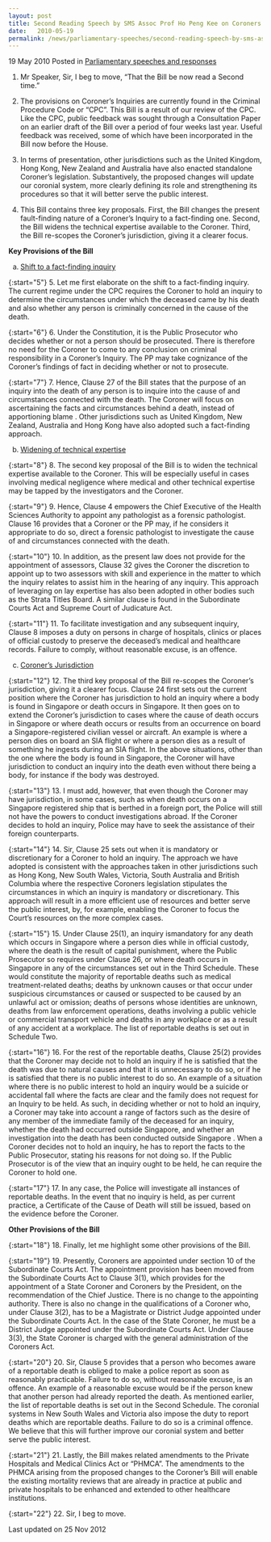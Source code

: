 ```yaml
---
layout: post
title: Second Reading Speech by SMS Assoc Prof Ho Peng Kee on Coroners Bill
date:   2010-05-19
permalink: /news/parliamentary-speeches/second-reading-speech-by-sms-assoc-prof-ho-peng-kee-on-coroners-bill
---
```


19 May 2010 Posted in [Parliamentary speeches and responses](/news/parliamentary-speeches)

1. Mr Speaker, Sir, I beg to move, “That the Bill be now read a Second time.”

2. The provisions on Coroner’s Inquiries are currently found in the Criminal Procedure Code or “CPC”. This Bill is a result of our review of the CPC. Like the CPC, public feedback was sought through a Consultation Paper on an earlier draft of the Bill over a period of four weeks last year. Useful feedback was received, some of which have been incorporated in the Bill now before the House.

3. In terms of presentation, other jurisdictions such as the United Kingdom, Hong Kong, New Zealand and Australia have also enacted standalone Coroner’s legislation. Substantively, the proposed changes will update our coronial system, more clearly defining its role and strengthening its procedures so that it will better serve the public interest.

4. This Bill contains three key proposals. First, the Bill changes the present fault-finding nature of a Coroner’s Inquiry to a fact-finding one. Second, the Bill widens the technical expertise available to the Coroner. Third, the Bill re-scopes the Coroner’s jurisdiction, giving it a clearer focus. 

**Key Provisions of the Bill**


<ol style="list-style-type: lower-alpha">
<li><u>Shift to a fact-finding inquiry</u></li>
</ol>

{:start="5"}
5. Let me first elaborate on the shift to a fact-finding inquiry. The current regime under the CPC requires the Coroner to hold an inquiry to determine the circumstances under which the deceased came by his death and also whether any person is criminally concerned in the cause of the death. 

{:start="6"}
6. Under the Constitution, it is the Public Prosecutor who decides whether or not a person should be prosecuted. There is therefore no need for the Coroner to come to any conclusion on criminal responsibility in a Coroner’s Inquiry. The PP may take cognizance of the Coroner’s findings of fact in deciding whether or not to prosecute. 

{:start="7"}
7. Hence, Clause 27 of the Bill states that the purpose of an inquiry into the death of any person is to inquire into the cause of and circumstances connected with the death.  The Coroner will focus on ascertaining the facts and circumstances behind a death, instead of apportioning blame . Other jurisdictions such as United Kingdom, New Zealand, Australia and Hong Kong have also adopted such a fact-finding approach.  


<ol style="list-style-type: lower-alpha" start="2">
<li><u> Widening of technical expertise </u></li>  
</ol>

{:start="8"}
8. The second key proposal of the Bill is to widen the technical expertise available to the Coroner. This will be especially useful in cases involving medical negligence where medical and other technical expertise may be tapped by the investigators and the Coroner.   

{:start="9"}
9. Hence, Clause 4 empowers the Chief Executive of the Health Sciences Authority to appoint any pathologist as a forensic pathologist. Clause 16 provides that a Coroner or the PP may, if he considers it appropriate to do so, direct a forensic pathologist to investigate the cause of and circumstances connected with the death. 

{:start="10"}
10. In addition, as the present law does not provide for the appointment of assessors, Clause 32 gives the Coroner the discretion to appoint up to two assessors with skill and experience in the matter to which the inquiry relates to assist him in the hearing of any inquiry.   This approach of leveraging on lay expertise has also been adopted in other bodies such as the Strata Titles Board. A similar clause is found in the Subordinate Courts Act and Supreme Court of Judicature Act.

{:start="11"}
11. To facilitate investigation and any subsequent inquiry, Clause 8 imposes a duty on persons in charge of hospitals, clinics or places of official custody to preserve the deceased’s medical and healthcare records. Failure to comply, without reasonable excuse, is an offence.


<ol start="3" style="list-style-type: lower-alpha">
<li><u>Coroner’s Jurisdiction</u></li>  
</ol>

{:start="12"}
12. The third key proposal of the Bill re-scopes the Coroner’s jurisdiction, giving it a clearer focus.  Clause 24 first sets out the current position where the Coroner has jurisdiction to hold an inquiry where a body is found in Singapore or death occurs in Singapore. It then goes on to extend the Coroner’s jurisdiction to cases where the cause of death occurs in Singapore or where death occurs or results from an occurrence on board a Singapore-registered civilian vessel or aircraft. An example is where a person dies on board an SIA flight or where a person dies as a result of something he ingests during an SIA flight.  In the above situations, other than the one where the body is found in Singapore, the Coroner will have jurisdiction to conduct an inquiry into the death even without there being a body, for instance if the body was destroyed.

{:start="13"}
13. I must add, however, that even though the Coroner may have jurisdiction, in some cases, such as when death occurs on a Singapore registered ship that is berthed in a foreign port, the Police will still not have the powers to conduct investigations abroad. If the Coroner decides to hold an inquiry, Police may have to seek the assistance of their foreign counterparts. 

{:start="14"}
14. Sir, Clause 25 sets out when it is mandatory or discretionary for a Coroner to hold an inquiry.  The approach we have adopted is consistent with the approaches taken in other jurisdictions such as Hong Kong, New South Wales, Victoria, South Australia and British Columbia where the respective Coroners legislation stipulates the circumstances in which an inquiry is mandatory or discretionary. This approach will result in a more efficient use of resources and better serve the public interest, by, for example, enabling the Coroner to focus the Court’s resources on the more complex cases.

{:start="15"}
15. Under Clause 25(1), an inquiry ismandatory for any death which occurs in Singapore where a person dies while in official custody, where the death is the result of capital punishment, where the Public Prosecutor so requires under Clause 26, or where death occurs in Singapore in any of the circumstances set out in the Third Schedule. These would constitute the majority of reportable deaths such as medical treatment-related deaths; deaths by unknown causes or that occur under suspicious circumstances or caused or suspected to be caused by an unlawful act or omission; deaths of persons whose identities are unknown, deaths from law enforcement operations, deaths involving a public vehicle or commercial transport vehicle and deaths in any workplace or as a result of any accident at a workplace. The list of reportable deaths is set out in Schedule Two. 

{:start="16"}
16. For the rest of the reportable deaths, Clause 25(2) provides that the Coroner may decide not to hold an inquiry if he is satisfied that the death was due to natural causes and that it is unnecessary to do so, or if he is satisfied that there is no public interest to do so. An example of a situation where there is no public interest to hold an inquiry would be a suicide or accidental fall where the facts are clear and the family does not request for an Inquiry to be held. As such, in deciding whether or not to hold an inquiry, a Coroner may take into account a range of factors such as the desire of any member of the immediate family of the deceased for an inquiry, whether the death had occurred outside Singapore, and whether an investigation into the death has been conducted outside Singapore .  When a Coroner decides not to hold an inquiry, he has to report the facts to the Public Prosecutor, stating his reasons for not doing so. If the Public Prosecutor is of the view that an inquiry ought to be held, he can require the Coroner to hold one.

{:start="17"}
17. In any case, the Police will investigate all instances of reportable deaths. In the event that no inquiry is held, as per current practice, a Certificate of the Cause of Death will still be issued, based on the evidence before the Coroner. 

**Other Provisions of the Bill**

{:start="18"}
18. Finally, let me highlight some other provisions of the Bill.

{:start="19"}
19. Presently, Coroners are appointed under section 10 of the Subordinate Courts Act. The appointment provision has been moved from the Subordinate Courts Act to Clause 3(1), which provides for the appointment of a State Coroner and Coroners by the President, on the recommendation of the Chief Justice. There is no change to the appointing authority. There is also no change in the qualifications of a Coroner who, under Clause 3(2), has to be a Magistrate or District Judge appointed under the Subordinate Courts Act.   In the case of the State Coroner, he must be a District Judge appointed under the Subordinate Courts Act. Under Clause 3(3), the State Coroner is charged with the general administration of the Coroners Act.

{:start="20"}
20. Sir, Clause 5 provides that a person who becomes aware of a reportable death is obliged to make a police report as soon as reasonably practicable. Failure to do so, without reasonable excuse, is an offence. An example of a reasonable excuse would be if the person knew that another person had already reported the death. As mentioned earlier, the list of reportable deaths is set out in the Second Schedule. The coronial systems in New South Wales and Victoria also impose the duty to report deaths which are reportable deaths. Failure to do so is a criminal offence. We believe that this will further improve our coronial system and better serve the public interest. 

{:start="21"}
21. Lastly, the Bill makes related amendments to the Private Hospitals and Medical Clinics Act or “PHMCA”. The amendments to the PHMCA arising from the proposed changes to the Coroner’s Bill will enable the existing mortality reviews that are already in practice at public and private hospitals to be enhanced and extended to other healthcare institutions.

{:start="22"}
22. Sir, I beg to move.


<p class="right-side-updated">Last updated on 25 Nov 2012</p> 

